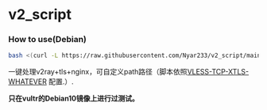# v2_script

### How to use(Debian)


```bash
bash <(curl -L https://raw.githubusercontent.com/Nyar233/v2_script/main/shell1.sh)
```

一键处理v2ray+tls+nginx，可自定义path路径（脚本依照[VLESS-TCP-XTLS-WHATEVER](https://github.com/v2fly/v2ray-examples/tree/master/VLESS-TCP-XTLS-WHATEVER)
配置.）.

**只在vultr的Debian10镜像上进行过测试。**<p>
